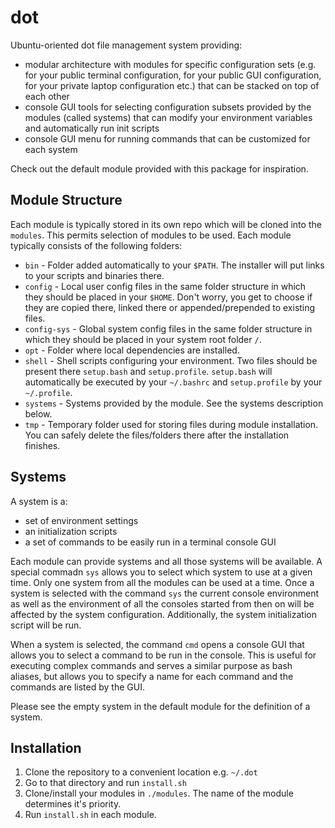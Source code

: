 # dot

Ubuntu-oriented dot file management system providing:
* modular architecture with modules for specific configuration sets (e.g. for your public terminal configuration, for your public GUI configuration, for your private laptop configuration etc.) that can be stacked on top of each other
* console GUI tools for selecting configuration subsets provided by the modules (called systems) that can modify your environment variables and automatically run init scripts
* console GUI menu for running commands that can be customized for each system

Check out the default module provided with this package for inspiration.

## Module Structure

Each module is typically stored in its own repo which will be cloned into the `modules`. This permits selection of modules to be used. Each module typically consists of the following folders:
* `bin` - Folder added automatically to your `$PATH`. The installer will put links to your scripts and binaries there.
* `config` - Local user config files in the same folder structure in which they should be placed in your `$HOME`. Don't worry, you get to choose if they are copied there, linked there or appended/prepended to existing files.
* `config-sys` - Global system config files in the same folder structure in which they should be placed in your system root folder `/`.
* `opt` - Folder where local dependencies are installed.
* `shell` - Shell scripts configuring your environment. Two files should be present there `setup.bash` and `setup.profile`. `setup.bash` will automatically be executed by your `~/.bashrc` and `setup.profile` by your `~/.profile`.
* `systems` - Systems provided by the module. See the systems description below.
* `tmp` - Temporary folder used for storing files during module installation. You can safely delete the files/folders there after the installation finishes.

## Systems

A system is a:
* set of environment settings
* an initialization scripts
* a set of commands to be easily run in a terminal console GUI

Each module can provide systems and all those systems will be available. A special commadn `sys` allows you to select which system to use at a given time. Only one system from all the modules can be used at a time. Once a system is selected with the command `sys` the current console environment as well as the environment of all the consoles started from then on will be affected by the system configuration. Additionally, the system initialization script will be run.

When a system is selected, the command `cmd` opens a console GUI that allows you to select a command to be run in the console. This is useful for executing complex commands and serves a similar purpose as bash aliases, but allows you to specify a name for each command and the commands are listed by the GUI.

Please see the empty system in the default module for the definition of a system.

## Installation

1. Clone the repository to a convenient location e.g. `~/.dot`
2. Go to that directory and run `install.sh`
3. Clone/install your modules in `./modules`. The name of the module determines it's priority.
4. Run `install.sh` in each module.
